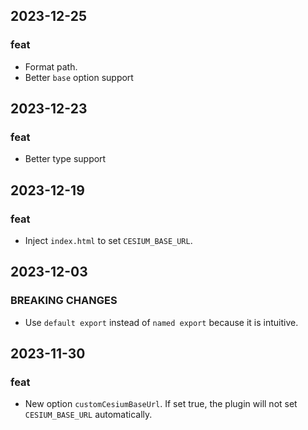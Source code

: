 ## 2023-12-25

### feat

- Format path.
- Better `base` option support

## 2023-12-23

### feat

- Better type support

## 2023-12-19

### feat

- Inject `index.html` to set `CESIUM_BASE_URL`.

## 2023-12-03

### BREAKING CHANGES

- Use `default export` instead of `named export` because it is intuitive.

## 2023-11-30

### feat

- New option `customCesiumBaseUrl`. If set true, the plugin will not set `CESIUM_BASE_URL` automatically.
